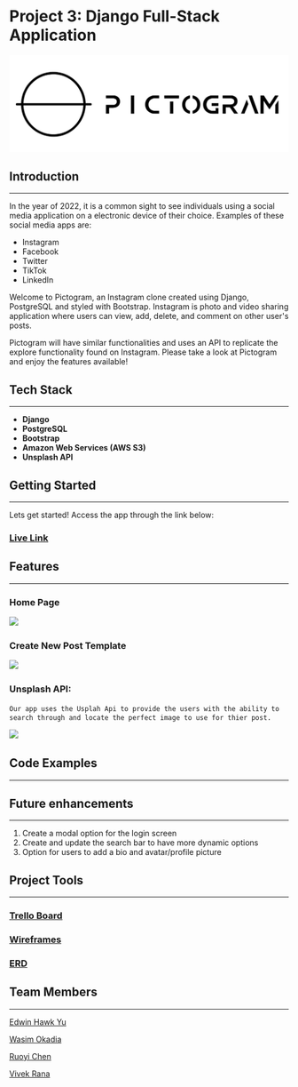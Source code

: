 # Project 3: Django Full-Stack Application
![Banner](main_app/static/img/logo-2.png)
<br>

## Introduction
---
In the year of 2022, it is a common sight to see individuals using a social media application on a electronic device of their choice. Examples of these social media apps are:

- Instagram
- Facebook
- Twitter
- TikTok
- LinkedIn

Welcome to Pictogram, an Instagram clone created using Django, PostgreSQL and styled with Bootstrap. Instagram is photo and video sharing application where users can view, add, delete, and comment on other user's posts.

Pictogram will have similar functionalities and uses an API to replicate the explore functionality found on Instagram. Please take a look at Pictogram and enjoy the features available!
<br>

## Tech Stack
---
- <b>Django</b>
- <b>PostgreSQL</b>
- <b>Bootstrap</b>
- <b>Amazon Web Services (AWS S3)</b>
- <b>Unsplash API</b>

## Getting Started
---
Lets get started!
Access the app through the link below:
### [Live Link](https://pictogram-webapp.herokuapp.com/)

## Features
---

### Home Page
<img src='https://imgur.com/Shnayjs.png'>

### Create New Post Template
<img src='https://imgur.com/Zvr3NdE.png'>

### Unsplash API:

```The Unsplash API provids us with over 3 million free high-resolution images that are brought to us by the world’s most generous community of photographers.
Our app uses the Usplah Api to provide the users with the ability to search through and locate the perfect image to use for thier post.
```
<img src='https://i.imgur.com/mhy1mdv.png'>

## Code Examples
---

## Future enhancements
---
1. Create a modal option for the login screen
2. Create and update the search bar to have more dynamic options
3. Option for users to add a bio and avatar/profile picture

## Project Tools
---
### [Trello Board](https://trello.com/b/G8PbOsoL/sei-project-3)
### [Wireframes](https://www.figma.com/file/fnicF6E5dx9rpEh1OykUjT/Pictogram?node-id=0%3A1)
### [ERD](https://app.genmymodel.com/api/repository/lc9900/Instagram)

## Team Members
---
[Edwin Hawk Yu](https://github.com/EdwinHawkYu)

[Wasim Okadia](https://github.com/Wasimoak)

[Ruoyi Chen](https://github.com/xtal00)

[Vivek Rana](https://github.com/vivekrana0)
